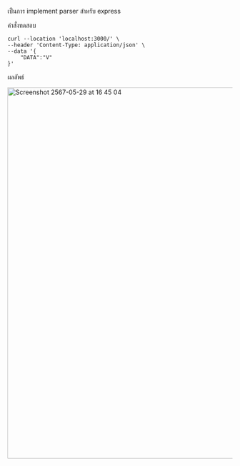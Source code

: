 เป็นการ implement parser สำหรับ express


คำสั่งทดสอบ
```
curl --location 'localhost:3000/' \
--header 'Content-Type: application/json' \
--data '{
    "DATA":"V"
}'
```

ผลลัพธ์

<img width="832" alt="Screenshot 2567-05-29 at 16 45 04" src="https://github.com/nueng1n/express-parser-simple/assets/115057360/27307b52-d809-40e0-8800-744e1c2993c2">

